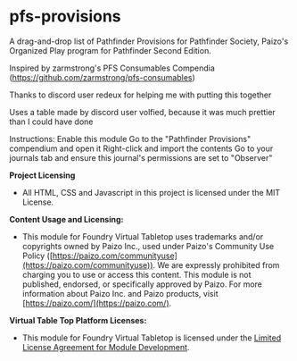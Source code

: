 # pfs-provisions
A drag-and-drop list of Pathfinder Provisions for Pathfinder Society, Paizo's Organized Play program for Pathfinder Second Edition.

Inspired by zarmstrong's PFS Consumables Compendia (https://github.com/zarmstrong/pfs-consumables)

Thanks to discord user redeux for helping me with putting this together

Uses a table made by discord user volfied, because it was much prettier than I could have done

Instructions:
Enable this module
Go to the "Pathfinder Provisions" compendium and open it
Right-click and import the contents
Go to your journals tab and ensure this journal's permissions are set to "Observer"

**Project Licensing**

- All HTML, CSS and Javascript in this project is licensed under the MIT License.

**Content Usage and Licensing:**

- This module for Foundry Virtual Tabletop uses trademarks and/or copyrights owned by Paizo Inc., used under Paizo's Community Use Policy ([https://paizo.com/communityuse](https://paizo.com/communityuse)). We are expressly prohibited from charging you to use or access this content. This module is not published, endorsed, or specifically approved by Paizo. For more information about Paizo Inc. and Paizo products, visit [https://paizo.com/](https://paizo.com/).

**Virtual Table Top Platform Licenses:**

- This module for Foundry Virtual Tabletop is licensed under the [Limited License Agreement for Module Development](https://foundryvtt.com/article/license/).
